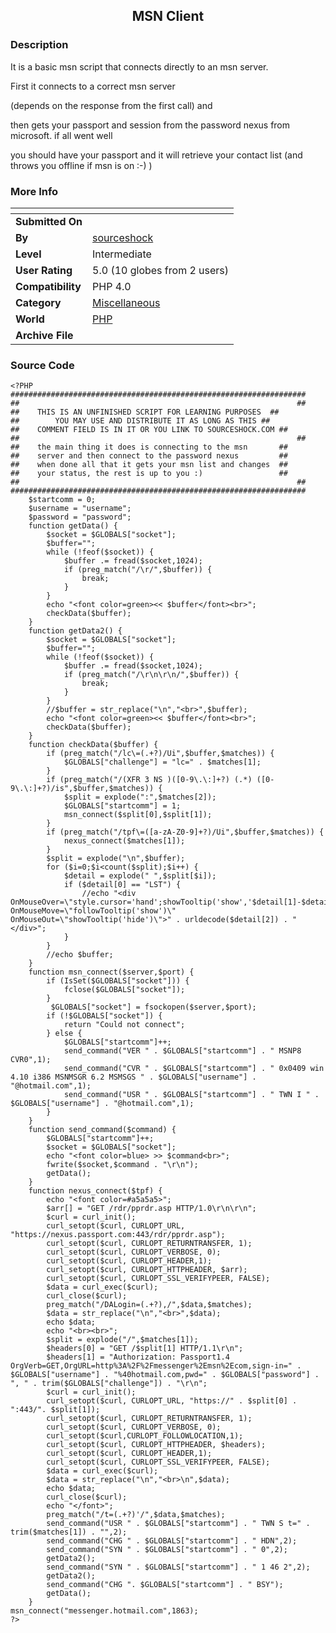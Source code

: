 ﻿<div align="center">

## MSN Client


</div>

### Description

It is a basic msn script that connects directly to an msn server.

First it connects to a correct msn server

(depends on the response from the first call) and

then gets your passport and session from the password nexus from microsoft. if all went well

you should have your passport and it will retrieve your contact list (and throws you offline if msn is on :-) )
 
### More Info
 


<span>             |<span>
---                |---
**Submitted On**   |
**By**             |[sourceshock](https://github.com/Planet-Source-Code/PSCIndex/blob/master/ByAuthor/sourceshock.md)
**Level**          |Intermediate
**User Rating**    |5.0 (10 globes from 2 users)
**Compatibility**  |PHP 4\.0
**Category**       |[Miscellaneous](https://github.com/Planet-Source-Code/PSCIndex/blob/master/ByCategory/miscellaneous__8-1.md)
**World**          |[PHP](https://github.com/Planet-Source-Code/PSCIndex/blob/master/ByWorld/php.md)
**Archive File**   |[](https://github.com/Planet-Source-Code/sourceshock-msn-client__8-1738/archive/master.zip)





### Source Code

```
<?PHP
##################################################################
##																##
##    THIS IS AN UNFINISHED SCRIPT FOR LEARNING PURPOSES  ##
##        YOU MAY USE AND DISTRIBUTE IT AS LONG AS THIS	##
##    COMMENT FIELD IS IN IT OR YOU LINK TO SOURCESHOCK.COM ##
##																##
##    the main thing it does is connecting to the msn		##
##    server and then connect to the password nexus			##
##    when done all that it gets your msn list and changes	##
##    your status, the rest is up to you :)					##
##																##
##################################################################
	$startcomm = 0;
	$username = "username";
	$password = "password";
	function getData() {
		$socket = $GLOBALS["socket"];
		$buffer="";
		while (!feof($socket)) {
			$buffer .= fread($socket,1024);
			if (preg_match("/\r/",$buffer)) {
				break;
			}
		}
		echo "<font color=green><< $buffer</font><br>";
		checkData($buffer);
	}
	function getData2() {
		$socket = $GLOBALS["socket"];
		$buffer="";
		while (!feof($socket)) {
			$buffer .= fread($socket,1024);
			if (preg_match("/\r\n\r\n/",$buffer)) {
				break;
			}
		}
		//$buffer = str_replace("\n","<br>",$buffer);
		echo "<font color=green><< $buffer</font><br>";
		checkData($buffer);
	}
	function checkData($buffer) {
		if (preg_match("/lc\=(.+?)/Ui",$buffer,$matches)) {
			$GLOBALS["challenge"] = "lc=" . $matches[1];
		}
		if (preg_match("/(XFR 3 NS )([0-9\.\:]+?) (.*) ([0-9\.\:]+?)/is",$buffer,$matches)) {
			$split = explode(":",$matches[2]);
			$GLOBALS["startcomm"] = 1;
			msn_connect($split[0],$split[1]);
		}
		if (preg_match("/tpf\=([a-zA-Z0-9]+?)/Ui",$buffer,$matches)) {
			nexus_connect($matches[1]);
		}
		$split = explode("\n",$buffer);
		for ($i=0;$i<count($split);$i++) {
			$detail = explode(" ",$split[$i]);
			if ($detail[0] == "LST") {
				//echo "<div OnMouseOver=\"style.cursor='hand';showTooltip('show','$detail[1]-$detail[3]')\" OnMouseMove=\"followTooltip('show')\" OnMouseOut=\"showTooltip('hide')\">" . urldecode($detail[2]) . "</div>";
			}
		}
		//echo $buffer;
	}
	function msn_connect($server,$port) {
		if (IsSet($GLOBALS["socket"])) {
			fclose($GLOBALS["socket"]);
		}
		 $GLOBALS["socket"] = fsockopen($server,$port);
		if (!$GLOBALS["socket"]) {
			return "Could not connect";
		} else {
			$GLOBALS["startcomm"]++;
			send_command("VER " . $GLOBALS["startcomm"] . " MSNP8 CVR0",1);
			send_command("CVR " . $GLOBALS["startcomm"] . " 0x0409 win 4.10 i386 MSNMSGR 6.2 MSMSGS " . $GLOBALS["username"] . "@hotmail.com",1);
			send_command("USR " . $GLOBALS["startcomm"] . " TWN I " . $GLOBALS["username"] . "@hotmail.com",1);
		}
	}
	function send_command($command) {
		$GLOBALS["startcomm"]++;
		$socket = $GLOBALS["socket"];
		echo "<font color=blue> >> $command<br>";
		fwrite($socket,$command . "\r\n");
		getData();
	}
	function nexus_connect($tpf) {
		echo "<font color=#a5a5a5>";
		$arr[] = "GET /rdr/pprdr.asp HTTP/1.0\r\n\r\n";
		$curl = curl_init();
		curl_setopt($curl, CURLOPT_URL, "https://nexus.passport.com:443/rdr/pprdr.asp");
		curl_setopt($curl, CURLOPT_RETURNTRANSFER, 1);
		curl_setopt($curl, CURLOPT_VERBOSE, 0);
		curl_setopt($curl, CURLOPT_HEADER,1);
		curl_setopt($curl, CURLOPT_HTTPHEADER, $arr);
		curl_setopt($curl, CURLOPT_SSL_VERIFYPEER, FALSE);
		$data = curl_exec($curl);
		curl_close($curl);
		preg_match("/DALogin=(.+?),/",$data,$matches);
		$data = str_replace("\n","<br>",$data);
		echo $data;
		echo "<br><br>";
		$split = explode("/",$matches[1]);
		$headers[0] = "GET /$split[1] HTTP/1.1\r\n";
		$headers[1] = "Authorization: Passport1.4 OrgVerb=GET,OrgURL=http%3A%2F%2Fmessenger%2Emsn%2Ecom,sign-in=" . $GLOBALS["username"] . "%40hotmail.com,pwd=" . $GLOBALS["password"] . ", " . trim($GLOBALS["challenge"]) . "\r\n";
		$curl = curl_init();
		curl_setopt($curl, CURLOPT_URL, "https://" . $split[0] . ":443/". $split[1]);
		curl_setopt($curl, CURLOPT_RETURNTRANSFER, 1);
		curl_setopt($curl, CURLOPT_VERBOSE, 0);
		curl_setopt($curl,CURLOPT_FOLLOWLOCATION,1);
		curl_setopt($curl, CURLOPT_HTTPHEADER, $headers);
		curl_setopt($curl, CURLOPT_HEADER,1);
		curl_setopt($curl, CURLOPT_SSL_VERIFYPEER, FALSE);
		$data = curl_exec($curl);
		$data = str_replace("\n","<br>\n",$data);
		echo $data;
		curl_close($curl);
		echo "</font>";
		preg_match("/t=(.+?)'/",$data,$matches);
		send_command("USR " . $GLOBALS["startcomm"] . " TWN S t=" . trim($matches[1]) . "",2);
		send_command("CHG " . $GLOBALS["startcomm"] . " HDN",2);
		send_command("SYN " . $GLOBALS["startcomm"] . " 0",2);
		getData2();
		send_command("SYN " . $GLOBALS["startcomm"] . " 1 46 2",2);
		getData2();
		send_command("CHG ". $GLOBALS["startcomm"] . " BSY");
		getData();
	}
msn_connect("messenger.hotmail.com",1863);
?>
```

